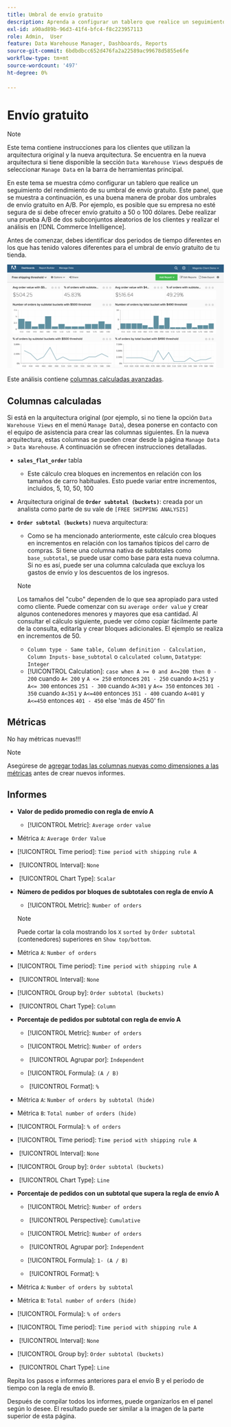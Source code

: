 ```yaml
---
title: Umbral de envío gratuito
description: Aprenda a configurar un tablero que realice un seguimiento del rendimiento de su umbral de envío gratuito.
exl-id: a90ad89b-96d3-41f4-bfc4-f8c223957113
role: Admin,  User
feature: Data Warehouse Manager, Dashboards, Reports
source-git-commit: 6bdbdbcc652d476fa2a22589ac99678d5855e6fe
workflow-type: tm+mt
source-wordcount: '497'
ht-degree: 0%

---
```


# Envío gratuito

>[!NOTE]
>
>Este tema contiene instrucciones para los clientes que utilizan la arquitectura original y la nueva arquitectura. Se encuentra en la nueva arquitectura si tiene disponible la sección `Data Warehouse Views` después de seleccionar `Manage Data` en la barra de herramientas principal.

En este tema se muestra cómo configurar un tablero que realice un seguimiento del rendimiento de su umbral de envío gratuito. Este panel, que se muestra a continuación, es una buena manera de probar dos umbrales de envío gratuito en A/B. Por ejemplo, es posible que su empresa no esté segura de si debe ofrecer envío gratuito a 50 o 100 dólares. Debe realizar una prueba A/B de dos subconjuntos aleatorios de los clientes y realizar el análisis en [!DNL Commerce Intelligence].

Antes de comenzar, debes identificar dos periodos de tiempo diferentes en los que has tenido valores diferentes para el umbral de envío gratuito de tu tienda.

![](../../assets/free_shipping_threshold.png)

Este análisis contiene [columnas calculadas avanzadas](../data-warehouse-mgr/adv-calc-columns.md).

## Columnas calculadas

Si está en la arquitectura original (por ejemplo, si no tiene la opción `Data Warehouse Views` en el menú `Manage Data`), desea ponerse en contacto con el equipo de asistencia para crear las columnas siguientes. En la nueva arquitectura, estas columnas se pueden crear desde la página `Manage Data > Data Warehouse`. A continuación se ofrecen instrucciones detalladas.

* **`sales_flat_order`** tabla
   * Este cálculo crea bloques en incrementos en relación con los tamaños de carro habituales. Esto puede variar entre incrementos, incluidos, 5, 10, 50, 100

* Arquitectura original de **`Order subtotal (buckets)`**: creada por un analista como parte de su vale de `[FREE SHIPPING ANALYSIS]`
* **`Order subtotal (buckets)`** nueva arquitectura:
   * Como se ha mencionado anteriormente, este cálculo crea bloques en incrementos en relación con los tamaños típicos del carro de compras. Si tiene una columna nativa de subtotales como `base_subtotal`, se puede usar como base para esta nueva columna. Si no es así, puede ser una columna calculada que excluya los gastos de envío y los descuentos de los ingresos.

  >[!NOTE]
  >
  >Los tamaños del &quot;cubo&quot; dependen de lo que sea apropiado para usted como cliente. Puede comenzar con su `average order value` y crear algunos contenedores menores y mayores que esa cantidad. Al consultar el cálculo siguiente, puede ver cómo copiar fácilmente parte de la consulta, editarla y crear bloques adicionales. El ejemplo se realiza en incrementos de 50.

   * `Column type - Same table, Column definition - Calculation, Column Inputs-` `base_subtotal` o `calculated column`, `Datatype`: `Integer`
   * [!UICONTROL Calculation]: `case when A >= 0 and A<=200 then 0 - 200`
cuando `A< 200` y `A <= 250` entonces `201 - 250`
cuando `A<251` y `A<= 300` entonces `251 - 300`
cuando `A<301` y `A<= 350` entonces `301 - 350`
cuando `A<351` y `A<=400` entonces `351 - 400`
cuando `A<401` y `A<=450` entonces `401 - 450`
else &#39;más de 450&#39;
fin


## Métricas

No hay métricas nuevas!!!

>[!NOTE]
>
>Asegúrese de [agregar todas las columnas nuevas como dimensiones a las métricas](../data-warehouse-mgr/manage-data-dimensions-metrics.md) antes de crear nuevos informes.

## Informes

* **Valor de pedido promedio con regla de envío A**
   * [!UICONTROL Metric]: `Average order value`

* Métrica `A`: `Average Order Value`
* [!UICONTROL Time period]: `Time period with shipping rule A`
* &#x200B;
  [!UICONTROL Interval]: `None`
* &#x200B;
  [!UICONTROL Chart Type]: `Scalar`

* **Número de pedidos por bloques de subtotales con regla de envío A**
   * [!UICONTROL Metric]: `Number of orders`

  >[!NOTE]
  >
  >Puede cortar la cola mostrando los `X` `sorted by` `Order subtotal` (contenedores) superiores en `Show top/bottom`.

* Métrica `A`: `Number of orders`
* [!UICONTROL Time period]: `Time period with shipping rule A`
* &#x200B;
  [!UICONTROL Interval]: `None`
* [!UICONTROL Group by]: `Order subtotal (buckets)`
* &#x200B;
  [!UICONTROL Chart Type]: `Column`

* **Porcentaje de pedidos por subtotal con regla de envío A**
   * [!UICONTROL Metric]: `Number of orders`

   * [!UICONTROL Metric]: `Number of orders`
   * &#x200B;
     [!UICONTROL Agrupar por]: `Independent`
   * [!UICONTROL Formula]: `(A / B)`
   * &#x200B;
     [!UICONTROL Format]: `%`

* Métrica `A`: `Number of orders by subtotal (hide)`
* Métrica `B`: `Total number of orders (hide)`
* [!UICONTROL Formula]: `% of orders`
* [!UICONTROL Time period]: `Time period with shipping rule A`
* &#x200B;
  [!UICONTROL Interval]: `None`
* [!UICONTROL Group by]: `Order subtotal (buckets)`
* &#x200B;
  [!UICONTROL Chart Type]: `Line`

* **Porcentaje de pedidos con un subtotal que supera la regla de envío A**
   * [!UICONTROL Metric]: `Number of orders`
   * &#x200B;
     [!UICONTROL Perspective]: `Cumulative`

   * [!UICONTROL Metric]: `Number of orders`
   * &#x200B;
     [!UICONTROL Agrupar por]: `Independent`

   * [!UICONTROL Formula]: `1- (A / B)`
   * &#x200B;
     [!UICONTROL Format]: `%`

* Métrica `A`: `Number of orders by subtotal`
* Métrica `B`: `Total number of orders (hide)`
* [!UICONTROL Formula]: `% of orders`
* [!UICONTROL Time period]: `Time period with shipping rule A`
* &#x200B;
  [!UICONTROL Interval]: `None`
* [!UICONTROL Group by]: `Order subtotal (buckets)`
* &#x200B;
  [!UICONTROL Chart Type]: `Line`


Repita los pasos e informes anteriores para el envío B y el período de tiempo con la regla de envío B.

Después de compilar todos los informes, puede organizarlos en el panel según lo desee. El resultado puede ser similar a la imagen de la parte superior de esta página.
